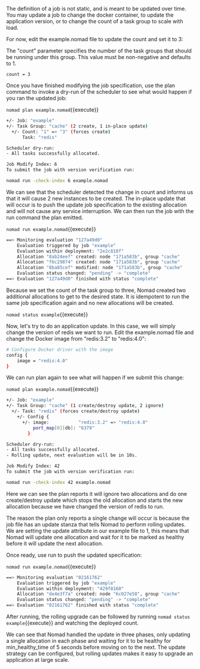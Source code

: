 The definition of a job is not static, and is meant to be updated over time. You may update a job to change the docker container, to update the application version, or to change the count of a task group to scale with load.

For now, edit the example.nomad file to update the count and set it to 3:

The "count" parameter specifies the number of the task groups that should
be running under this group. This value must be non-negative and defaults
 to 1.

`count = 3`

Once you have finished modifying the job specification, use the plan command to invoke a dry-run of the scheduler to see what would happen if you ran the updated job:

`nomad plan example.nomad`{{execute}}

```bash
+/- Job: "example"
+/- Task Group: "cache" (2 create, 1 in-place update)
  +/- Count: "1" => "3" (forces create)
      Task: "redis"

Scheduler dry-run:
- All tasks successfully allocated.

Job Modify Index: 6
To submit the job with version verification run:

nomad run -check-index 6 example.nomad
```


We can see that the scheduler detected the change in count and informs us that it will cause 2 new instances to be created. The in-place update that will occur is to push the update job specification to the existing allocation and will not cause any service interruption. We can then run the job with the run command the plan emitted.

`nomad run example.nomad`{{execute}}

```bash
==> Monitoring evaluation "127a49d0"
    Evaluation triggered by job "example"
    Evaluation within deployment: "2e2c818f"
    Allocation "8ab24eef" created: node "171a583b", group "cache"
    Allocation "f6c29874" created: node "171a583b", group "cache"
    Allocation "8ba85cef" modified: node "171a583b", group "cache"
    Evaluation status changed: "pending" -> "complete"
==> Evaluation "127a49d0" finished with status "complete"
```

Because we set the count of the task group to three, Nomad created two additional allocations to get to the desired state. It is idempotent to run the same job specification again and no new allocations will be created.

`nomad status example`{{execute}}

Now, let's try to do an application update. In this case, we will simply change the version of redis we want to run. Edit the example.nomad file and change the Docker image from "redis:3.2" to "redis:4.0":

```bash
# Configure Docker driver with the image
config {
    image = "redis:4.0"
}
```

We can run plan again to see what will happen if we submit this change:

`nomad plan example.nomad`{{execute}}

```bash
+/- Job: "example"
+/- Task Group: "cache" (1 create/destroy update, 2 ignore)
  +/- Task: "redis" (forces create/destroy update)
    +/- Config {
      +/- image:           "redis:3.2" => "redis:4.0"
          port_map[0][db]: "6379"
        }

Scheduler dry-run:
- All tasks successfully allocated.
- Rolling update, next evaluation will be in 10s.

Job Modify Index: 42
To submit the job with version verification run:

nomad run -check-index 42 example.nomad
```

Here we can see the plan reports it will ignore two allocations and do one create/destroy update which stops the old allocation and starts the new allocation because we have changed the version of redis to run.

The reason the plan only reports a single change will occur is because the job file has an update stanza that tells Nomad to perform rolling updates. We are setting the update attribute in our example file to 1, this means that Nomad will update one allocation
and wait for it to be marked as healthy before it will update the next allocation.

Once ready, use run to push the updated specification:

`nomad run example.nomad`{{execute}}

```bash
==> Monitoring evaluation "02161762"
    Evaluation triggered by job "example"
    Evaluation within deployment: "429f8160"
    Allocation "de4e3f7a" created: node "6c027e58", group "cache"
    Evaluation status changed: "pending" -> "complete"
==> Evaluation "02161762" finished with status "complete"
```

After running, the rolling upgrade can be followed by running `nomad status example`{{execute}} and watching the deployed count.

We can see that Nomad handled the update in three phases, only updating a single allocation in each phase and waiting for it to be healthy for min_healthy_time of 5 seconds before moving on to the next. The update strategy can be configured, but rolling updates makes it easy to upgrade an application at large scale.
